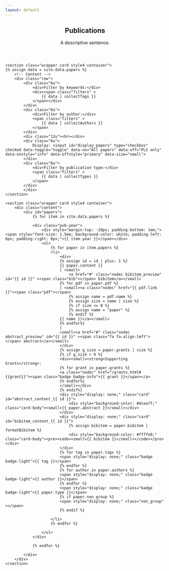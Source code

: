```yaml
---
layout: default
---
```

<script src="/js/publications.js" type="text/javascript" charset="utf-8"></script>
<!-- Main -->
<article id="main">

<header class="major container" markdown="1">

## Publications
A descriptive sentence.

</header>

	<section class="wrapper card style4 container">
	{% assign data = site.data.papers %}
		<!-- Content -->
		<div class="row">
			<div class="6u">
				<div>Filter by keywords:</div>
				<div><span class="filters" >
					{{ data | collectTags }}
				</span></div>
			</div>
			<div class="6u">
				<div>Filter by author:</div>
				<span class="filters" >
					{{ data | collectAuthors }}
				</span>
			</div>
			<div class="12u"><hr></div>
			<div class="6u">
				Display: <input id="display_papers" type="checkbox" checked data-toggle="toggle" data-on="All papers" data-off="PLS only" data-onstyle="info" data-offstyle="primary" data-size="small">
		 	</div>
			<div class="6u">
				<div>Filter by publication type:</div>
				<span class="filters" >
					{{ data | collectTypes }}
				</span>
			</div>
			</div>
	</section>

	<section class="wrapper card style4 container">
		<div class="content">
			<div id="papers">
				{% for item in site.data.papers %}

				<div class="pub-year">
					<div style="margin-top: -20px; padding-bottom: 1em;"><span style="font-size: 1.5em; background-color: white; padding-left: 6px; padding-right: 6px;">{{ item.year }}</span></div>
					<ul>
						{% for paper in item.papers %}
						<li>
							<div>
							{% assign id = id | plus: 1 %}
							{{ paper.content }} 
							| <small>
								<a href="#" class="nodec bibitem_preview" id="{{ id }}" ><span class="bib"></span> bibitem</a></small>
							{% for pdf in paper.pdf %}
							| <small><a class="nodec" href="{{ pdf.link }}"><span class="pdf"></span> 
								{% assign name = pdf.name %}
								{% assign size = name | size %}
								{% if size <= 0 %}
								{% assign name = "paper" %}
								{% endif %}
							{{ name }}</a></small>
							{% endfor%}
							| 
							<small><a href="#" class="nodec abstract_preview" id="{{ id }}" ><span class="fa fa-align-left"></span> abstract</a></small>
							</div>
							{% assign g_size = paper.grants | size %}
							{% if g_size > 0 %}
							<div><small><strong>Supporting Grants</strong>: 
							{% for grant in paper.grants %}
							<a class="nodec" href="/grants.html#{{grant}}"><span class="badge badge-info">{{ grant }}</span></a>
							{% endfor%}
							</small></div>
							{% endif%}
							<div style="display: none;" class="card" id="abstract_content_{{ id }}">
								<div style="background-color: #dceaff;" class="card-body"><small>{{ paper.abstract }}</small></div>
							</div>
							<div style="display: none;" class="card" id="bibitem_content_{{ id }}">
								{% assign bibitem = paper.bibitem | formatBibitem %}
								<div style="background-color: #ffffe0;" class="card-body"><pre><code><small>{{ bibitem }}</small></code></pre></div>
							</div>
							{% for tag in paper.tags %}
							<span style="display: none;" class="badge badge-light">{{ tag }}</span>
							{% endfor %}
							{% for author in paper.authors %}
							<span style="display: none;" class="badge badge-light">{{ author }}</span>
							{% endfor %}
							<span style="display: none;" class="badge badge-light">{{ paper.type }}</span>
							{% if paper.non_group %}
							<span style="display: none;" class="non_group" ></span>
							{% endif %}
							
						</li>
						{% endfor %}

					</ul>
				</div>

				{% endfor %}

			</div>
		</div>
	</section>
</article>